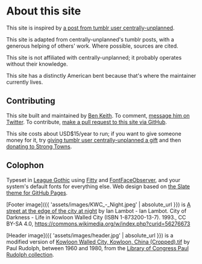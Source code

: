 # About this site

This site is inspired by [a post from tumblr user centrally-unplanned](https://web.archive.org/web/20220624035228/https://centrally-unplanned.tumblr.com/post/684016869875843072/hey-asking-if-you-could-please-clarify-what-you).

This site is adapted from centrally-unplanned's tumblr posts, with a generous helping of others' work. Where possible, sources are cited.

This site is not affiliated with centrally-unplanned; it probably operates without their knowledge.

This site has a distinctly American bent because that's where the maintainer currently lives.

## Contributing

This site built and maintained by [Ben Keith](https://github.com/benlk/). To comment, [message him on Twitter](https://twitter.com/benlkeith/). To contribute, [make a pull request to this site via GitHub](https://github.com/benlk/kowloon-manifesto/).

This site costs about USD$15/year to run; if you want to give someone money for it, try [giving tumblr user centrally-unplanned a gift](https://centrally-unplanned.tumblr.com) and then [donating to Strong Towns](https://www.strongtowns.org/).

## Colophon

Typeset in [League Gothic](https://www.theleagueofmoveabletype.com/league-gothic) using [Fitty](https://github.com/rikschennink/fitty) and [FontFaceObserver](https://fontfaceobserver.com/), and your system's default fonts for everything else. Web design based on [the Slate theme for GitHub Pages](https://pages-themes.github.io/slate/).

[Footer image]({{ 'assets/images/KWC_-_Night.jpeg' | absolute_url }}) is [A street at the edge of the city at night](https://commons.wikimedia.org/wiki/Category:Historical_images_of_Kowloon_Walled_City#/media/File:KWC_-_Night.jpg) by Ian Lambot - Ian Lambot. City of Darkness - Life in Kowloon Walled City (ISBN 1-873200-13-7). 1993., CC BY-SA 4.0, https://commons.wikimedia.org/w/index.php?curid=56276673

[Header image]({{ 'assets/images/header.jpg' | absolute_url }}) is a modified version of [Kowloon Walled City, Kowloon, China (Cropped).tif](https://commons.wikimedia.org/wiki/File:Kowloon_Walled_City,_Kowloon,_China_(Cropped).tif) by Paul Rudolph, between 1960 and 1980, from the [Library of Congress Paul Rudolph collection](https://www.loc.gov/pictures/item/2010648314/).
